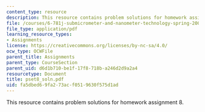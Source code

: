 ```yaml
---
content_type: resource
description: This resource contains problem solutions for homework assignment 8.
file: /courses/6-781j-submicrometer-and-nanometer-technology-spring-2006/fa5dbed69fa273acf0519630f575d1ad_pset8_soln.pdf
file_type: application/pdf
learning_resource_types:
- Assignments
license: https://creativecommons.org/licenses/by-nc-sa/4.0/
ocw_type: OCWFile
parent_title: Assignments
parent_type: CourseSection
parent_uid: d6d1b710-be1f-17f8-718b-a246d2d9a2a4
resourcetype: Document
title: pset8_soln.pdf
uid: fa5dbed6-9fa2-73ac-f051-9630f575d1ad
---
```

This resource contains problem solutions for homework assignment 8.